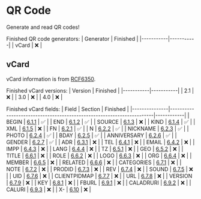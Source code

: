 # QR Code

Generate and read QR codes!

Finished QR code generators:
| Generator	| Finished	|
|-----------|-----------|
| vCard		| ❌			|

## vCard

vCard information is from [RCF6350](https://datatracker.ietf.org/doc/html/rfc6350).

Finished vCard versions:
| Version	| Finished	|
|-----------|-----------|
| 2.1		| ❌			|
| 3.0		| ❌			|
| 4.0		| ❌			|

Finished vCard fields:
| Field			| Section																| Finished	 |
|---------------|-----------------------------------------------------------------------|------------|
| BEGIN			| [6.1.1](https://datatracker.ietf.org/doc/html/rfc6350#section-6.1.1)	| ✅			|
| END			| [6.1.2](https://datatracker.ietf.org/doc/html/rfc6350#section-6.1.2)	| ✅			|
| SOURCE		| [6.1.3](https://datatracker.ietf.org/doc/html/rfc6350#section-6.1.3)	| ❌			|
| KIND			| [6.1.4](https://datatracker.ietf.org/doc/html/rfc6350#section-6.1.4)	| ✅			|
| XML			| [6.1.5](https://datatracker.ietf.org/doc/html/rfc6350#section-6.1.5)	| ❌			|
| FN			| [6.2.1](https://datatracker.ietf.org/doc/html/rfc6350#section-6.2.1)	| ✅			|
| N				| [6.2.2](https://datatracker.ietf.org/doc/html/rfc6350#section-6.2.2)	| ✅			|
| NICKNAME		| [6.2.3](https://datatracker.ietf.org/doc/html/rfc6350#section-6.2.3)	| ✅			|
| PHOTO			| [6.2.4](https://datatracker.ietf.org/doc/html/rfc6350#section-6.2.4)	| ✅			|
| BDAY			| [6.2.5](https://datatracker.ietf.org/doc/html/rfc6350#section-6.2.5)	| ✅			|
| ANNIVERSARY	| [6.2.6](https://datatracker.ietf.org/doc/html/rfc6350#section-6.2.6)	| ✅			|
| GENDER		| [6.2.7](https://datatracker.ietf.org/doc/html/rfc6350#section-6.2.7)	| ✅			|
| ADR			| [6.3.1](https://datatracker.ietf.org/doc/html/rfc6350#section-6.3.1)	| ❌			|
| TEL			| [6.4.1](https://datatracker.ietf.org/doc/html/rfc6350#section-6.4.1)	| ❌			|
| EMAIL			| [6.4.2](https://datatracker.ietf.org/doc/html/rfc6350#section-6.4.2)	| ❌			|
| IMPP			| [6.4.3](https://datatracker.ietf.org/doc/html/rfc6350#section-6.4.3)	| ❌			|
| LANG			| [6.4.4](https://datatracker.ietf.org/doc/html/rfc6350#section-6.4.4)	| ❌			|
| TZ			| [6.5.1](https://datatracker.ietf.org/doc/html/rfc6350#section-6.5.1)	| ❌			|
| GEO			| [6.5.2](https://datatracker.ietf.org/doc/html/rfc6350#section-6.5.2)	| ❌			|
| TITLE			| [6.6.1](https://datatracker.ietf.org/doc/html/rfc6350#section-6.6.1)	| ❌			|
| ROLE			| [6.6.2](https://datatracker.ietf.org/doc/html/rfc6350#section-6.6.2)	| ❌			|
| LOGO			| [6.6.3](https://datatracker.ietf.org/doc/html/rfc6350#section-6.6.3)	| ❌			|
| ORG			| [6.6.4](https://datatracker.ietf.org/doc/html/rfc6350#section-6.6.4)	| ❌			|
| MEMBER		| [6.6.5](https://datatracker.ietf.org/doc/html/rfc6350#section-6.6.5)	| ❌			|
| RELATED		| [6.6.6](https://datatracker.ietf.org/doc/html/rfc6350#section-6.6.6)	| ❌			|
| CATEGORIES	| [6.7.1](https://datatracker.ietf.org/doc/html/rfc6350#section-6.7.1)	| ❌			|
| NOTE			| [6.7.2](https://datatracker.ietf.org/doc/html/rfc6350#section-6.7.2)	| ❌			|
| PRODID		| [6.7.3](https://datatracker.ietf.org/doc/html/rfc6350#section-6.7.3)	| ❌			|
| REV			| [6.7.4](https://datatracker.ietf.org/doc/html/rfc6350#section-6.7.4)	| ❌			|
| SOUND			| [6.7.5](https://datatracker.ietf.org/doc/html/rfc6350#section-6.7.5)	| ❌			|
| UID			| [6.7.6](https://datatracker.ietf.org/doc/html/rfc6350#section-6.7.6)	| ❌			|
| CLIENTPIDMAP	| [6.7.7](https://datatracker.ietf.org/doc/html/rfc6350#section-6.7.7)	| ❌			|
| URL			| [6.7.8](https://datatracker.ietf.org/doc/html/rfc6350#section-6.7.8)	| ❌			|
| VERSION		| [6.7.9](https://datatracker.ietf.org/doc/html/rfc6350#section-6.7.9)	| ❌			|
| KEY			| [6.8.1](https://datatracker.ietf.org/doc/html/rfc6350#section-6.8.1)	| ❌			|
| FBURL			| [6.9.1](https://datatracker.ietf.org/doc/html/rfc6350#section-6.9.1)	| ❌			|
| CALADRURI		| [6.9.2](https://datatracker.ietf.org/doc/html/rfc6350#section-6.9.2)	| ❌			|
| CALURI		| [6.9.3](https://datatracker.ietf.org/doc/html/rfc6350#section-6.9.3)	| ❌			|
| X-			| [6.10](https://datatracker.ietf.org/doc/html/rfc6350#section-6.10)	| ❌			|